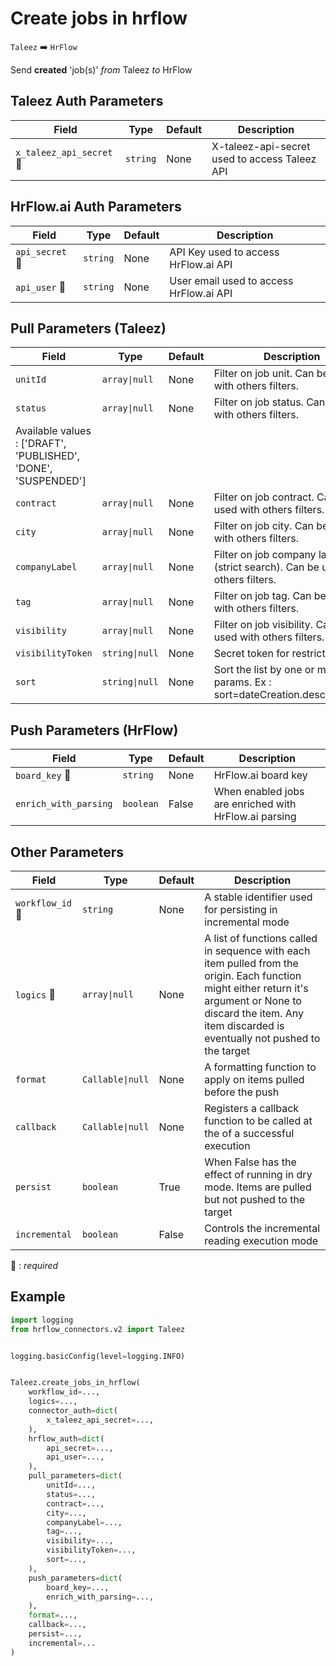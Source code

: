 # Create jobs in hrflow
`Taleez` :arrow_right: `HrFlow`

Send **created** 'job(s)' _from_ Taleez _to_ HrFlow



## Taleez Auth Parameters

| Field | Type | Default | Description |
| ----- | ---- | ------- | ----------- |
| `x_taleez_api_secret` :red_circle: | `string` | None | X-taleez-api-secret used to access Taleez API |

## HrFlow.ai Auth Parameters

| Field | Type | Default | Description |
| ----- | ---- | ------- | ----------- |
| `api_secret` :red_circle: | `string` | None | API Key used to access HrFlow.ai API |
| `api_user` :red_circle: | `string` | None | User email used to access HrFlow.ai API |

## Pull Parameters (Taleez)

| Field | Type | Default | Description |
| ----- | ---- | ------- | ----------- |
| `unitId`  | `array\|null` | None | Filter on job unit. Can be used with others filters. |
| `status`  | `array\|null` | None | Filter on job status. Can be used with others filters.
Available values : ['DRAFT', 'PUBLISHED', 'DONE', 'SUSPENDED'] |
| `contract`  | `array\|null` | None | Filter on job contract. Can be used with others filters. |
| `city`  | `array\|null` | None | Filter on job city. Can be used with others filters. |
| `companyLabel`  | `array\|null` | None | Filter on job company label (strict search). Can be used with others filters. |
| `tag`  | `array\|null` | None | Filter on job tag. Can be used with others filters. |
| `visibility`  | `array\|null` | None | Filter on job visibility. Can be used with others filters. |
| `visibilityToken`  | `string\|null` | None | Secret token for restricted jobs. |
| `sort`  | `string\|null` | None | Sort the list by one or multiple params. Ex : sort=dateCreation.desc,label.asc |

## Push Parameters (HrFlow)

| Field | Type | Default | Description |
| ----- | ---- | ------- | ----------- |
| `board_key` :red_circle: | `string` | None | HrFlow.ai board key |
| `enrich_with_parsing`  | `boolean` | False | When enabled jobs are enriched with HrFlow.ai parsing |

## Other Parameters

| Field | Type | Default | Description |
| ----- | ---- | ------- | ----------- |
| `workflow_id` :red_circle: | `string` | None | A stable identifier used for persisting in incremental mode |
| `logics` :red_circle: | `array\|null` | None | A list of functions called in sequence with each item pulled from the origin. Each function might either return it's argument or None to discard the item. Any item discarded is eventually not pushed to the target |
| `format`  | `Callable\|null` | None | A formatting function to apply on items pulled before the push |
| `callback`  | `Callable\|null` | None | Registers a callback function to be called at the of a successful execution |
| `persist`  | `boolean` | True | When False has the effect of running in dry mode. Items are pulled but not pushed to the target |
| `incremental`  | `boolean` | False | Controls the incremental reading execution mode |

:red_circle: : *required*

## Example

```python
import logging
from hrflow_connectors.v2 import Taleez


logging.basicConfig(level=logging.INFO)


Taleez.create_jobs_in_hrflow(
    workflow_id=...,
    logics=...,
    connector_auth=dict(
        x_taleez_api_secret=...,
    ),
    hrflow_auth=dict(
        api_secret=...,
        api_user=...,
    ),
    pull_parameters=dict(
        unitId=...,
        status=...,
        contract=...,
        city=...,
        companyLabel=...,
        tag=...,
        visibility=...,
        visibilityToken=...,
        sort=...,
    ),
    push_parameters=dict(
        board_key=...,
        enrich_with_parsing=...,
    ),
    format=...,
    callback=...,
    persist=...,
    incremental=...
)
```